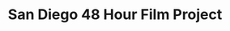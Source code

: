 ---
title: San Diego 48 Hour Film Project
params:
  tracking_type: link
  tracking_origin: 48hq
  tracking_variant: bnr
---